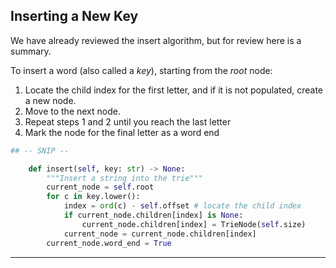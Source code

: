 ## Inserting a New Key

We have already reviewed the insert algorithm, but for review here is a
summary.

To insert a word (also called a *key*), starting from the *root* node:

1. Locate the child index for the first letter, and if it is not 
   populated, create a new node.
2. Move to the next node.
3. Repeat steps 1 and 2 until you reach the last letter
4. Mark the node for the final letter as a word end

```python
## -- SNIP --

    def insert(self, key: str) -> None:
        """Insert a string into the trie"""
        current_node = self.root
        for c in key.lower():
            index = ord(c) - self.offset # locate the child index
            if current_node.children[index] is None:
                current_node.children[index] = TrieNode(self.size)
            current_node = current_node.children[index]
        current_node.word_end = True
```

---
